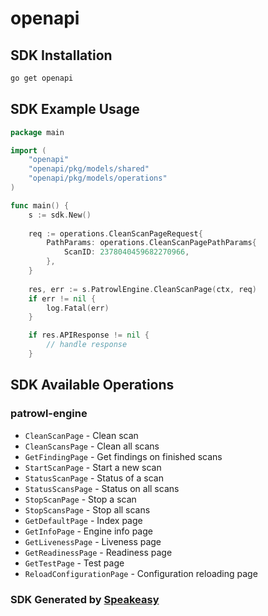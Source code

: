 # openapi

<!-- Start SDK Installation -->
## SDK Installation

```bash
go get openapi
```
<!-- End SDK Installation -->

## SDK Example Usage
<!-- Start SDK Example Usage -->
```go
package main

import (
    "openapi"
    "openapi/pkg/models/shared"
    "openapi/pkg/models/operations"
)

func main() {
    s := sdk.New()
    
    req := operations.CleanScanPageRequest{
        PathParams: operations.CleanScanPagePathParams{
            ScanID: 2378040459682270966,
        },
    }
    
    res, err := s.PatrowlEngine.CleanScanPage(ctx, req)
    if err != nil {
        log.Fatal(err)
    }

    if res.APIResponse != nil {
        // handle response
    }
```
<!-- End SDK Example Usage -->

<!-- Start SDK Available Operations -->
## SDK Available Operations

### patrowl-engine

* `CleanScanPage` - Clean scan
* `CleanScansPage` - Clean all scans
* `GetFindingPage` - Get findings on finished scans
* `StartScanPage` - Start a new scan
* `StatusScanPage` - Status of a scan
* `StatusScansPage` - Status on all scans
* `StopScanPage` - Stop a scan
* `StopScansPage` - Stop all scans
* `GetDefaultPage` - Index page
* `GetInfoPage` - Engine info page
* `GetLivenessPage` - Liveness page
* `GetReadinessPage` - Readiness page
* `GetTestPage` - Test page
* `ReloadConfigurationPage` - Configuration reloading page

<!-- End SDK Available Operations -->

### SDK Generated by [Speakeasy](https://docs.speakeasyapi.dev/docs/using-speakeasy/client-sdks)
